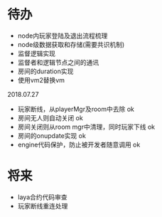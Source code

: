 # 待办
- node内玩家登陆及退出流程梳理
- node级数据获取和存储(需要共识机制)
- 监督逻辑实现
- 监督者和逻辑节点之间的通讯
- 房间的duration实现
- 使用vm2替换vm

2018.07.27
- 玩家断线，从playerMgr及room中去除 ok
- 房间无人则自动关闭 ok
- 房间关闭则从room mgr中清理，同时玩家下线 ok
- 房间的onupdate实现 ok
- engine代码保护，防止被开发者随意调用 ok

# 将来
- laya合约代码审查
- 玩家断线重连处理